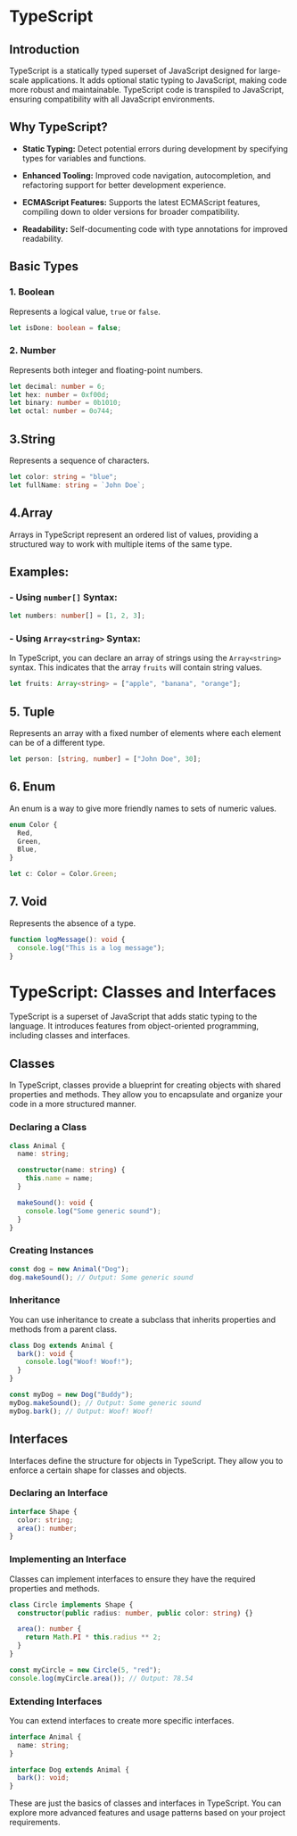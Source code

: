 # TypeScript

## Introduction

TypeScript is a statically typed superset of JavaScript designed for large-scale applications. It adds optional static typing to JavaScript, making code more robust and maintainable. TypeScript code is transpiled to JavaScript, ensuring compatibility with all JavaScript environments.

## Why TypeScript?

- **Static Typing:** Detect potential errors during development by specifying types for variables and functions.

- **Enhanced Tooling:** Improved code navigation, autocompletion, and refactoring support for better development experience.

- **ECMAScript Features:** Supports the latest ECMAScript features, compiling down to older versions for broader compatibility.

- **Readability:** Self-documenting code with type annotations for improved readability.

## Basic Types

### 1. Boolean

Represents a logical value, `true` or `false`.

```typescript
let isDone: boolean = false;
```
### 2. Number

Represents both integer and floating-point numbers.

```typescript
let decimal: number = 6;
let hex: number = 0xf00d;
let binary: number = 0b1010;
let octal: number = 0o744;
```
## 3.String

Represents a sequence of characters.

```typescript
let color: string = "blue";
let fullName: string = `John Doe`;
```
## 4.Array 

Arrays in TypeScript represent an ordered list of values, providing a structured way to work with multiple items of the same type.

## Examples:

### - Using `number[]` Syntax:

```typescript
let numbers: number[] = [1, 2, 3];
```
### -  Using `Array<string>` Syntax:

In TypeScript, you can declare an array of strings using the `Array<string>` syntax. This indicates that the array `fruits` will contain string values.

```typescript
let fruits: Array<string> = ["apple", "banana", "orange"];
```
## 5. Tuple

Represents an array with a fixed number of elements where each element can be of a different type.

```typescript
let person: [string, number] = ["John Doe", 30];
```
## 6.  Enum

An enum is a way to give more friendly names to sets of numeric values.

```typescript
enum Color {
  Red,
  Green,
  Blue,
}

let c: Color = Color.Green;
```
## 7. Void

Represents the absence of a type.

```typescript
function logMessage(): void {
  console.log("This is a log message");
}
```
# TypeScript: Classes and Interfaces

TypeScript is a superset of JavaScript that adds static typing to the language. It introduces features from object-oriented programming, including classes and interfaces.

## Classes

In TypeScript, classes provide a blueprint for creating objects with shared properties and methods. They allow you to encapsulate and organize your code in a more structured manner.

### Declaring a Class

```typescript
class Animal {
  name: string;

  constructor(name: string) {
    this.name = name;
  }

  makeSound(): void {
    console.log("Some generic sound");
  }
}
```
### Creating Instances
```typescript
const dog = new Animal("Dog");
dog.makeSound(); // Output: Some generic sound
```
### Inheritance
You can use inheritance to create a subclass that inherits properties and methods from a parent class.
```typescript
class Dog extends Animal {
  bark(): void {
    console.log("Woof! Woof!");
  }
}

const myDog = new Dog("Buddy");
myDog.makeSound(); // Output: Some generic sound
myDog.bark(); // Output: Woof! Woof!

```
## Interfaces
Interfaces define the structure for objects in TypeScript. They allow you to enforce a certain shape for classes and objects.

### Declaring an Interface
```typescript
interface Shape {
  color: string;
  area(): number;
}
```
### Implementing an Interface
Classes can implement interfaces to ensure they have the required properties and methods.
```typescript
class Circle implements Shape {
  constructor(public radius: number, public color: string) {}

  area(): number {
    return Math.PI * this.radius ** 2;
  }
}

const myCircle = new Circle(5, "red");
console.log(myCircle.area()); // Output: 78.54
```
### Extending Interfaces
You can extend interfaces to create more specific interfaces.
```typescript
interface Animal {
  name: string;
}

interface Dog extends Animal {
  bark(): void;
}
```
These are just the basics of classes and interfaces in TypeScript. You can explore more advanced features and usage patterns based on your project requirements.

